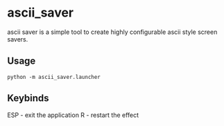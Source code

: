 # ascii_saver
ascii saver is a simple tool to create highly configurable ascii style screen savers.

## Usage
```
python -m ascii_saver.launcher
```
## Keybinds
ESP - exit the application
R - restart the effect

